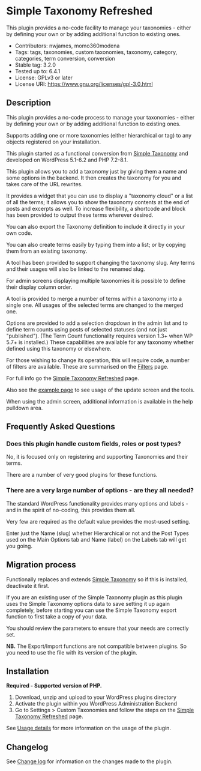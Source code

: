 # Simple Taxonomy Refreshed

This plugin provides a no-code facility to manage your taxonomies - either by defining your own or by adding additional function to existing ones.

* Contributors: nwjames, momo360modena
* Tags: tags, taxonomies, custom taxonomies, taxonomy, category, categories, term conversion, conversion
* Stable tag: 3.2.0
* Tested up to: 6.4.1
* License: GPLv3 or later
* License URI: https://www.gnu.org/licenses/gpl-3.0.html

## Description

This plugin provides a no-code process to manage your taxonomies - either by defining your own or by adding additional function to existing ones.

Supports adding one or more taxonomies (either hierarchical or tag) to any objects registered on your installation.

This plugin started as a functional conversion from [Simple Taxonomy](https://wordpress.org/plugins/simple-taxonomy/) and developed on WordPress 5.1-6.2 and PHP 7.2-8.1.

This plugin allows you to add a taxonomy just by giving them a name and some options in the backend. It then creates the taxonomy for you and takes care of the URL rewrites.

It provides a widget that you can use to display a "taxonomy cloud" or a list of all the terms; it allows you to show the taxonomy contents at the end of posts and excerpts as well. To increase flexibility, a shortcode and block has been provided to output these terms wherever desired.

You can also export the Taxonomy definition to include it directly in your own code.

You can also create terms easily by typing them into a list; or by copying them from an existing taxonomy.

A tool has been provided to support changing the taxonomy slug. Any terms and their usages will also be linked to the renamed slug.

For admin screens displaying multiple taxonomies it is possible to define their display column order.

A tool is provided to merge a number of terms within a taxonomy into a single one. All usages of the selected terms are changed to the merged one.

Options are provided to add a selection dropdown in the admin list and to define term counts using posts of selected statuses (and not just "published").
(The Term Count functionality requires version 1.3+ when WP 5.7+ is installed.) These capabilities are available for any taxonomy whether defined using this taxonomy or elsewhere.

For those wishing to change its operation, this will require code, a number of filters are available. These are summarised on the [Filters](./filters.md) page.

For full info go the [Simple Taxonomy Refreshed](https://github.com/NeilWJames/simple-taxonomy-refreshed) page.

Also see the [example page](./example.md) to see usage of the update screen and the tools. 

When using the admin screen, additional information is available in the help pulldown area.

## Frequently Asked Questions

### Does this plugin handle custom fields, roles or post types?

No, it is focused only on registering and supporting Taxonomies and their terms.

There are a number of very good plugins for these functions.

### There are a very large number of options - are they all needed?

The standard WordPress functionality provides many options and labels - and in the spirit of no-coding, this provides them all.

Very few are required as the default value provides the most-used setting.

Enter just the Name (slug) whether Hierarchical or not and the Post Types used on the Main Options tab and Name (label) on the Labels tab will get you going.

## Migration process

Functionally replaces and extends [Simple Taxonomy](https://wordpress.org/plugins/simple-taxonomy/) so if this is installed, deactivate it first.

If you are an existing user of the Simple Taxonomy plugin as this plugin uses the Simple Taxonomy options data to save setting it up again completely, before starting you can use the Simple Taxonomy export function to first take a copy of your data.

You should review the parameters to ensure that your needs are correctly set.

**NB.** The Export/Import functions are not compatible between plugins. So you need to use the file with its version of the plugin.

## Installation

**Required - Supported version of PHP.**

1. Download, unzip and upload to your WordPress plugins directory
2. Activate the plugin within you WordPress Administration Backend
3. Go to Settings > Custom Taxonomies and follow the steps on the [Simple Taxonomy Refreshed](https://github.com/NeilWJames/simple-taxonomy-refreshed) page.

See [Usage details](./usage.md) for more information on the usage of the plugin.

## Changelog

See [Change log](./changelog.md) for information on the changes made to the plugin.
